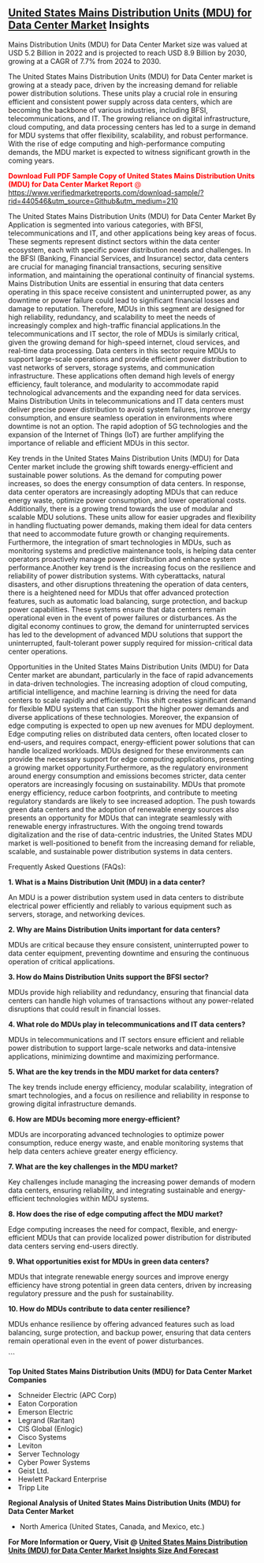 <h2><a href="https://www.verifiedmarketreports.com/download-sample/?rid=440546&amp;utm_source=Github&amp;utm_medium=210" target="_blank">United States Mains Distribution Units (MDU) for Data Center Market</a> Insights</h2><p>Mains Distribution Units (MDU) for Data Center Market size was valued at USD 5.2 Billion in 2022 and is projected to reach USD 8.9 Billion by 2030, growing at a CAGR of 7.7% from 2024 to 2030.</p><p><p>The United States Mains Distribution Units (MDU) for Data Center market is growing at a steady pace, driven by the increasing demand for reliable power distribution solutions. These units play a crucial role in ensuring efficient and consistent power supply across data centers, which are becoming the backbone of various industries, including BFSI, telecommunications, and IT. The growing reliance on digital infrastructure, cloud computing, and data processing centers has led to a surge in demand for MDU systems that offer flexibility, scalability, and robust performance. With the rise of edge computing and high-performance computing demands, the MDU market is expected to witness significant growth in the coming years. <p><span class=""><span style="color: #ff0000;"><strong>Download Full PDF Sample Copy of United States Mains Distribution Units (MDU) for Data Center Market Report</strong> @ </span><a href="https://www.verifiedmarketreports.com/download-sample/?rid=440546&amp;utm_source=Github&amp;utm_medium=210" target="_blank">https://www.verifiedmarketreports.com/download-sample/?rid=440546&amp;utm_source=Github&amp;utm_medium=210</a></span></p></p><p>The United States Mains Distribution Units (MDU) for Data Center Market By Application is segmented into various categories, with BFSI, telecommunications and IT, and other applications being key areas of focus. These segments represent distinct sectors within the data center ecosystem, each with specific power distribution needs and challenges. In the BFSI (Banking, Financial Services, and Insurance) sector, data centers are crucial for managing financial transactions, securing sensitive information, and maintaining the operational continuity of financial systems. Mains Distribution Units are essential in ensuring that data centers operating in this space receive consistent and uninterrupted power, as any downtime or power failure could lead to significant financial losses and damage to reputation. Therefore, MDUs in this segment are designed for high reliability, redundancy, and scalability to meet the needs of increasingly complex and high-traffic financial applications.In the telecommunications and IT sector, the role of MDUs is similarly critical, given the growing demand for high-speed internet, cloud services, and real-time data processing. Data centers in this sector require MDUs to support large-scale operations and provide efficient power distribution to vast networks of servers, storage systems, and communication infrastructure. These applications often demand high levels of energy efficiency, fault tolerance, and modularity to accommodate rapid technological advancements and the expanding need for data services. Mains Distribution Units in telecommunications and IT data centers must deliver precise power distribution to avoid system failures, improve energy consumption, and ensure seamless operation in environments where downtime is not an option. The rapid adoption of 5G technologies and the expansion of the Internet of Things (IoT) are further amplifying the importance of reliable and efficient MDUs in this sector.<p>Key trends in the United States Mains Distribution Units (MDU) for Data Center market include the growing shift towards energy-efficient and sustainable power solutions. As the demand for computing power increases, so does the energy consumption of data centers. In response, data center operators are increasingly adopting MDUs that can reduce energy waste, optimize power consumption, and lower operational costs. Additionally, there is a growing trend towards the use of modular and scalable MDU solutions. These units allow for easier upgrades and flexibility in handling fluctuating power demands, making them ideal for data centers that need to accommodate future growth or changing requirements. Furthermore, the integration of smart technologies in MDUs, such as monitoring systems and predictive maintenance tools, is helping data center operators proactively manage power distribution and enhance system performance.Another key trend is the increasing focus on the resilience and reliability of power distribution systems. With cyberattacks, natural disasters, and other disruptions threatening the operation of data centers, there is a heightened need for MDUs that offer advanced protection features, such as automatic load balancing, surge protection, and backup power capabilities. These systems ensure that data centers remain operational even in the event of power failures or disturbances. As the digital economy continues to grow, the demand for uninterrupted services has led to the development of advanced MDU solutions that support the uninterrupted, fault-tolerant power supply required for mission-critical data center operations.<p>Opportunities in the United States Mains Distribution Units (MDU) for Data Center market are abundant, particularly in the face of rapid advancements in data-driven technologies. The increasing adoption of cloud computing, artificial intelligence, and machine learning is driving the need for data centers to scale rapidly and efficiently. This shift creates significant demand for flexible MDU systems that can support the higher power demands and diverse applications of these technologies. Moreover, the expansion of edge computing is expected to open up new avenues for MDU deployment. Edge computing relies on distributed data centers, often located closer to end-users, and requires compact, energy-efficient power solutions that can handle localized workloads. MDUs designed for these environments can provide the necessary support for edge computing applications, presenting a growing market opportunity.Furthermore, as the regulatory environment around energy consumption and emissions becomes stricter, data center operators are increasingly focusing on sustainability. MDUs that promote energy efficiency, reduce carbon footprints, and contribute to meeting regulatory standards are likely to see increased adoption. The push towards green data centers and the adoption of renewable energy sources also presents an opportunity for MDUs that can integrate seamlessly with renewable energy infrastructures. With the ongoing trend towards digitalization and the rise of data-centric industries, the United States MDU market is well-positioned to benefit from the increasing demand for reliable, scalable, and sustainable power distribution systems in data centers.<p>Frequently Asked Questions (FAQs):</p><p><b>1. What is a Mains Distribution Unit (MDU) in a data center?</b></p><p>An MDU is a power distribution system used in data centers to distribute electrical power efficiently and reliably to various equipment such as servers, storage, and networking devices.</p><p><b>2. Why are Mains Distribution Units important for data centers?</b></p><p>MDUs are critical because they ensure consistent, uninterrupted power to data center equipment, preventing downtime and ensuring the continuous operation of critical applications.</p><p><b>3. How do Mains Distribution Units support the BFSI sector?</b></p><p>MDUs provide high reliability and redundancy, ensuring that financial data centers can handle high volumes of transactions without any power-related disruptions that could result in financial losses.</p><p><b>4. What role do MDUs play in telecommunications and IT data centers?</b></p><p>MDUs in telecommunications and IT sectors ensure efficient and reliable power distribution to support large-scale networks and data-intensive applications, minimizing downtime and maximizing performance.</p><p><b>5. What are the key trends in the MDU market for data centers?</b></p><p>The key trends include energy efficiency, modular scalability, integration of smart technologies, and a focus on resilience and reliability in response to growing digital infrastructure demands.</p><p><b>6. How are MDUs becoming more energy-efficient?</b></p><p>MDUs are incorporating advanced technologies to optimize power consumption, reduce energy waste, and enable monitoring systems that help data centers achieve greater energy efficiency.</p><p><b>7. What are the key challenges in the MDU market?</b></p><p>Key challenges include managing the increasing power demands of modern data centers, ensuring reliability, and integrating sustainable and energy-efficient technologies within MDU systems.</p><p><b>8. How does the rise of edge computing affect the MDU market?</b></p><p>Edge computing increases the need for compact, flexible, and energy-efficient MDUs that can provide localized power distribution for distributed data centers serving end-users directly.</p><p><b>9. What opportunities exist for MDUs in green data centers?</b></p><p>MDUs that integrate renewable energy sources and improve energy efficiency have strong potential in green data centers, driven by increasing regulatory pressure and the push for sustainability.</p><p><b>10. How do MDUs contribute to data center resilience?</b></p><p>MDUs enhance resilience by offering advanced features such as load balancing, surge protection, and backup power, ensuring that data centers remain operational even in the event of power disturbances.</p>```</p><p><strong>Top United States Mains Distribution Units (MDU) for Data Center Market Companies</strong></p><div data-test-id=""><p><li>Schneider Electric (APC Corp)</li><li> Eaton Corporation</li><li> Emerson Electric</li><li> Legrand (Raritan)</li><li> CIS Global (Enlogic)</li><li> Cisco Systems</li><li> Leviton</li><li> Server Technology</li><li> Cyber Power Systems</li><li> Geist Ltd.</li><li> Hewlett Packard Enterprise</li><li> Tripp Lite</li></p><div><strong>Regional Analysis of&nbsp;United States Mains Distribution Units (MDU) for Data Center Market</strong></div><ul><li dir="ltr"><p dir="ltr">North America&nbsp;(United States, Canada, and Mexico, etc.)</p></li></ul><p><strong>For More Information or Query, Visit @&nbsp;</strong><strong><a href="https://www.verifiedmarketreports.com/product/mains-distribution-units-mdu-for-data-center-market/?utm_source=Github&amp;utm_medium=210" target="_blank">United States Mains Distribution Units (MDU) for Data Center Market Insights Size And Forecast</a></strong></p></div>
